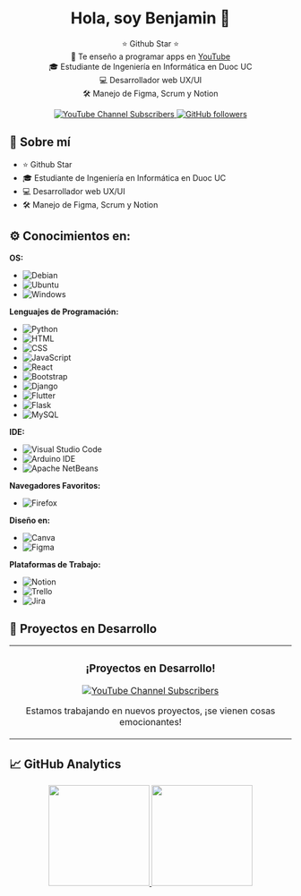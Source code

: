 <div align="center">
  <h1>Hola, soy Benjamin 👋</h1>
  <p>
    ⭐ Github Star ⭐<br>
    🎥 Te enseño a programar apps en <a href="https://www.youtube.com/@benhigh_?sub_confirmation=1" target="_blank">YouTube</a><br>
    🎓 Estudiante de Ingeniería en Informática en Duoc UC<br>
    💻 Desarrollador web UX/UI<br>
    🛠 Manejo de Figma, Scrum y Notion<br>
  </p>
  <p>
    <a href="https://www.youtube.com/@benhigh_?sub_confirmation=1">
      <img src="https://img.shields.io/youtube/channel/subscribers/UC2aZSnhYdwUdjK3ix0s0hBA?style=social" alt="YouTube Channel Subscribers">
    </a>
    <a href="https://github.com/BenjaminGajardoRo">
      <img src="https://img.shields.io/github/followers/BenjaminGajardoRo?style=social" alt="GitHub followers">
    </a>
  </p>
</div>

## 🌟 Sobre mí

- ⭐ Github Star
- 🎓 Estudiante de Ingeniería en Informática en Duoc UC
- 💻 Desarrollador web UX/UI
- 🛠 Manejo de Figma, Scrum y Notion

## ⚙️ Conocimientos en:

**OS:**
- ![Debian](https://img.shields.io/badge/Debian-A81D33?style=for-the-badge&logo=debian&logoColor=white)
- ![Ubuntu](https://img.shields.io/badge/Ubuntu-E95420?style=for-the-badge&logo=ubuntu&logoColor=white)
- ![Windows](https://img.shields.io/badge/Windows-0078D6?style=for-the-badge&logo=windows&logoColor=white)

**Lenguajes de Programación:**
- ![Python](https://img.shields.io/badge/Python-3776AB?style=for-the-badge&logo=python&logoColor=white)
- ![HTML](https://img.shields.io/badge/HTML-239120?style=for-the-badge&logo=html5&logoColor=white)
- ![CSS](https://img.shields.io/badge/CSS-239120?&style=for-the-badge&logo=css3&logoColor=white)
- ![JavaScript](https://img.shields.io/badge/JavaScript-F7DF1E?style=for-the-badge&logo=javascript&logoColor=black)
- ![React](https://img.shields.io/badge/React-20232A?style=for-the-badge&logo=react&logoColor=61DAFB)
- ![Bootstrap](https://img.shields.io/badge/Bootstrap-563D7C?style=for-the-badge&logo=bootstrap&logoColor=white)
- ![Django](https://img.shields.io/badge/Django-092E20?style=for-the-badge&logo=django&logoColor=white)
- ![Flutter](https://img.shields.io/badge/Flutter-02569B?style=for-the-badge&logo=flutter&logoColor=white)
- ![Flask](https://img.shields.io/badge/Flask-000000?style=for-the-badge&logo=flask&logoColor=white)
- ![MySQL](https://img.shields.io/badge/MySQL-00000F?style=for-the-badge&logo=mysql&logoColor=white)

**IDE:**
- ![Visual Studio Code](https://img.shields.io/badge/Visual_Studio_Code-0078D4?style=for-the-badge&logo=visual%20studio%20code&logoColor=white)
- ![Arduino IDE](https://img.shields.io/badge/Arduino_IDE-00979D?style=for-the-badge&logo=arduino&logoColor=white)
- ![Apache NetBeans](https://img.shields.io/badge/apache%20netbeans-1B6AC6?style=for-the-badge&logo=apache%20netbeans%20IDE&logoColor=white)

**Navegadores Favoritos:**
- ![Firefox](https://img.shields.io/badge/Firefox_Browser-FF7139?style=for-the-badge&logo=Firefox-Browser&logoColor=white)

**Diseño en:**
- ![Canva](https://img.shields.io/badge/Canva-%2300C4CC.svg?&style=for-the-badge&logo=Canva&logoColor=white)
- ![Figma](https://img.shields.io/badge/Figma-F24E1E?style=for-the-badge&logo=figma&logoColor=white)

**Plataformas de Trabajo:**
- ![Notion](https://img.shields.io/badge/Notion-000000?style=for-the-badge&logo=notion&logoColor=white)
- ![Trello](https://img.shields.io/badge/Trello-0052CC?style=for-the-badge&logo=trello&logoColor=white)
- ![Jira](https://img.shields.io/badge/Jira-0052CC?style=for-the-badge&logo=Jira&logoColor=white)

## 🚀 Proyectos en Desarrollo

<table>
  <tr>
    <td width="50%">
      <h3 align="center">¡Proyectos en Desarrollo!</h3>
      <div align="center">
        <p>
          <a href="https://www.youtube.com/@benhigh_?sub_confirmation=1" target="_blank">
            <img src="https://img.shields.io/youtube/channel/subscribers/UC2aZSnhYdwUdjK3ix0s0hBA?style=social" alt="YouTube Channel Subscribers">
          </a>
        </p>
        <p>Estamos trabajando en nuevos proyectos, ¡se vienen cosas emocionantes!</p>
      </div>
    </td>
  </tr>
</table>

## 📈 GitHub Analytics

<p align="center">
  <a href="https://github.com/BenjaminGajardoRo">
    <img height="180em" src="https://github-readme-stats.vercel.app/api?username=BenjaminGajardoRo&show_icons=true&theme=algolia&include_all_commits=true&count_private=true"/>
    <img height="180em" src="https://github-readme-stats.vercel.app/api/top-langs/?username=BenjaminGajardoRo&layout=compact&langs_count=8&theme=algolia"/>
  </a>
</p>
